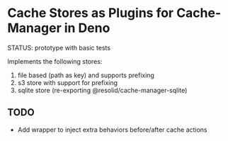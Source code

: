 # Cache Stores as Plugins for Cache-Manager in Deno

STATUS: prototype with basic tests

Implements the following stores:
1. file based (path as key) and supports prefixing
1. s3 store with support for prefixing
1. sqlite store (re-exporting @resolid/cache-manager-sqlite)


## TODO
- Add wrapper to inject extra behaviors before/after cache actions
